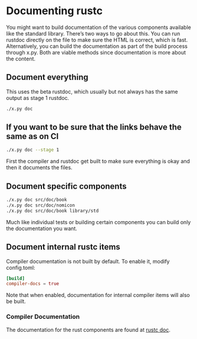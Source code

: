 # Documenting rustc

You might want to build documentation of the various components
available like the standard library. There’s two ways to go about this.
You can run rustdoc directly on the file to make sure the HTML is
correct, which is fast. Alternatively, you can build the documentation
as part of the build process through x.py. Both are viable methods
since documentation is more about the content.

## Document everything

This uses the beta rustdoc, which usually but not always has the same output
as stage 1 rustdoc.

```bash
./x.py doc
```

## If you want to be sure that the links behave the same as on CI

```bash
./x.py doc --stage 1
```

First the compiler and rustdoc get built to make sure everything is okay
and then it documents the files.

## Document specific components

```bash
./x.py doc src/doc/book
./x.py doc src/doc/nomicon
./x.py doc src/doc/book library/std
```

Much like individual tests or building certain components you can build only
 the documentation you want.

## Document internal rustc items

Compiler documentation is not built by default. To enable it, modify config.toml:

```toml
[build]
compiler-docs = true
```

Note that when enabled,
documentation for internal compiler items will also be built.

### Compiler Documentation

The documentation for the rust components are found at [rustc doc].

[rustc doc]: https://doc.rust-lang.org/nightly/nightly-rustc/rustc_middle/
